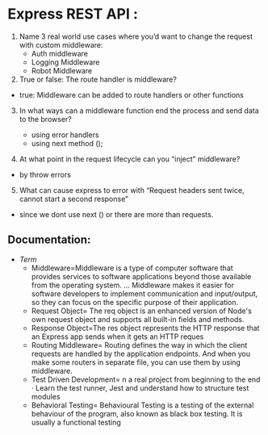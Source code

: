 # Express REST API  :

1. Name 3 real world use cases where you’d want to change the request with custom middleware:
    * Auth middleware
    * Logging Middleware
    * Robot Middleware
2. True or false: The route handler is middleware?
* true: Middleware can be added to route handlers or other functions
3. In what ways can a middleware function end the process and send data to the browser?
    * using error handlers 
    * using next method ();

4. At what point in the request lifecycle can you “inject” middleware?

  * by throw errors
5. What can cause express to error with “Request headers sent twice, cannot start a second response”
* since we dont use next () or there are more than requests.

## Documentation:

 * *Term*
    - Middleware=Middleware is a type of computer software that provides services to software applications beyond those available from the operating system. ... Middleware makes it easier for software developers to implement communication and input/output, so they can focus on the specific purpose of their application.
    - Request Object= The req object is an enhanced version of Node's own request object and supports all built-in fields and methods. 
    - Response Object=The res object represents the HTTP response that an Express app sends when it gets an HTTP reques
    - Routing Middleware= Routing defines the way in which the client requests are handled by the application endpoints. And when you make some routers in separate file, you can use them by using middleware.
    - Test Driven Development= n a real project from beginning to the end · Learn the test runner, Jest and understand how to structure test modules 
    - Behavioral Testing= Behavioural Testing is a testing of the external behaviour of the program, also known as black box testing. It is usually a functional testing